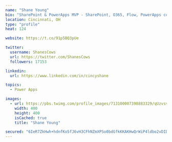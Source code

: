 ```yaml
---
name: "Shane Young"
bio: "SharePoint & PowerApps MVP - SharePoint, O365, Flow, PowerApps consulting? @PowerApps911 | Pure Snark? You found it."
location: Cincinnati, OH
type: "profile"
heat: 124

website: https://t.co/91p5BQ3pUe

twitter:
  username: ShanesCows
  url: https://twitter.com/ShanesCows
  followers: 17153

linkedin:
  url: https://www.linkedin.com/in/cincyshane

topics:
  - Power Apps

images:
  - url: https://pbs.twimg.com/profile_images/713100007398883329/qUzvsvQ3_400x400.jpg
    width: 400
    height: 400
    isCached: true
    title: "Shane Young"

secured: "6IeR7ZkHwh+hdnfKo5fJ6vH3CFhNZmXPSo0bdGfkKKAKHwQrWiP4ldbo2vDIDcKkdTYjSYqTCEycUDLiTAj4Ut1MklmKMcdh/ZSHokIM0RFHR0rLe3eFwuT97G40VAwmkgfBhPnA1lkIBP6VEhoGoIjakpToAdgVkO0StB+4rHOLtsyGLGnXNmrBMdWfC/8FKsjLqQIQbkLLCpRwAxSDlueyc+A90L7mNsEbV7vlnD4nv1/ky1BwgptZcG9ykWrZfF2sQrXVr9oQwQZwHhOxNMeixHNypw+N6qRLCPb/4ydsRNQJ334TgJcW6P5BVIrl6+pDrZhCs4W4R/sC0NQ7lCvTXTwK6nYAI/HagPBC5hZSIgdV29Obv+P8Iq9zbKFDCLibdHEWvaVP88GWdc7L7KF1z6NQEfLYSgW3OzeI/yI=;U6Ah+aY196h2eQ2zcDVYtQ=="
---
```



